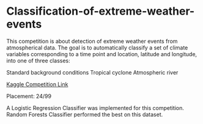 # Classification-of-extreme-weather-events

This competition is about detection of extreme weather events from atmospherical data. The goal is to automatically classify a set of climate variables corresponding to a time point and location, latitude and longitude, into one of three classes:

Standard background conditions
Tropical cyclone
Atmospheric river

[Kaggle Competition Link](https://www.kaggle.com/c/ift3395-6390-weatherevents/overview)

Placement: 24/99

A Logistic Regression Classifier was implemented for this competition. Random Forests Classifier performed the best on this dataset. 
